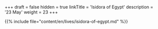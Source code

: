 +++
draft = false
hidden = true
linkTitle = 'Isidora of Egypt'
description = '23 May'
weight = 23
+++

{{% include file="content/en/lives/isidora-of-egypt.md" %}}
